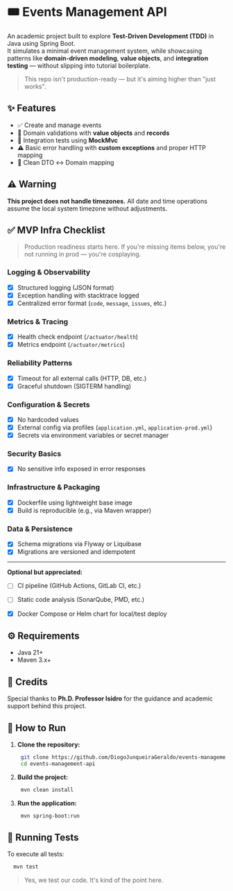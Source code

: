 # 🎟️ Events Management API

An academic project built to explore **Test-Driven Development (TDD)** in Java using Spring Boot.  
It simulates a minimal event management system, while showcasing patterns like **domain-driven modeling**, **value
objects**, and **integration testing** — without slipping into tutorial boilerplate.

> This repo isn't production-ready — but it's aiming higher than "just works".

## ✨ Features

- ✅ Create and manage events
- 🔐 Domain validations with **value objects** and **records**
- 🧪 Integration tests using **MockMvc**
- ⚠️ Basic error handling with **custom exceptions** and proper HTTP mapping
- 🧼 Clean DTO ↔️ Domain mapping

## ⚠️ Warning

**This project does not handle timezones.** All date and time operations assume the local system timezone without
adjustments.

## ✅ MVP Infra Checklist

> Production readiness starts here. If you're missing items below, you're not running in prod — you're cosplaying.

### Logging & Observability
- [x] Structured logging (JSON format)
- [x] Exception handling with stacktrace logged
- [x] Centralized error format (`code`, `message`, `issues`, etc.)

### Metrics & Tracing
- [x] Health check endpoint (`/actuator/health`)
- [x] Metrics endpoint (`/actuator/metrics`)

### Reliability Patterns
- [x] Timeout for all external calls (HTTP, DB, etc.)
- [x] Graceful shutdown (SIGTERM handling)

### Configuration & Secrets
- [x] No hardcoded values
- [x] External config via profiles (`application.yml`, `application-prod.yml`)
- [x] Secrets via environment variables or secret manager

### Security Basics
- [x] No sensitive info exposed in error responses

### Infrastructure & Packaging
- [x] Dockerfile using lightweight base image
- [x] Build is reproducible (e.g., via Maven wrapper)

### Data & Persistence
- [x] Schema migrations via Flyway or Liquibase
- [x] Migrations are versioned and idempotent

---

**Optional but appreciated:**
- [ ] CI pipeline (GitHub Actions, GitLab CI, etc.)
- [ ] Static code analysis (SonarQube, PMD, etc.)
- [x] Docker Compose or Helm chart for local/test deploy


## ⚙️ Requirements

- Java 21+
- Maven 3.x+

## 🙏 Credits

Special thanks to **Ph.D. Professor Isidro** for the guidance and academic support behind this project.

## 🚀 How to Run

1. **Clone the repository:**
   ```bash
    git clone https://github.com/DiogoJunqueiraGeraldo/events-management-api.git
    cd events-management-api
   ```

2. **Build the project:**
   ```bash
    mvn clean install
   ```

3. **Run the application:**
   ```bash
    mvn spring-boot:run
   ```

## 🧪 Running Tests

To execute all tests:

```bash
  mvn test
```

> Yes, we test our code. It's kind of the point here.

